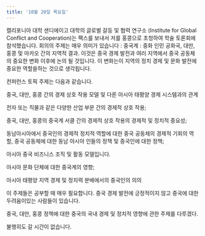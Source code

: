 ```yaml
---
title: '10월 20일 목요일'
---
```

캘리포니아 대학 샌디에이고 대학의 글로벌 갈등 및 협력 연구소 (Institute for Global Conflict and Cooperation)는 팩스를 보내서 저를 홍콩으로 초청하여 학술 토론회에 참석했습니다. 회의의 주제는 매우 의미가 있습니다 : 중국계 : 중화 인민 공화국, 대만, 홍콩 및 마카오 간의 지역적 결과. 이것은 중국 경제 발전과 여러 지역에서 중국 공동체의 중요한 변화 이후에 논의 될 것입니다. 이 변화는이 지역의 정치 경제 및 문화 발전에 중요한 역할을하는 것으로 생각됩니다.

컨퍼런스 토픽 주제는 다음과 같습니다.

중국, 대만, 홍콩 간의 경제 상호 작용 모델 및 다른 아시아 태평양 경제 시스템과의 관계

전자 또는 직물과 같은 다양한 산업 부문 간의 경제적 상호 작용;

중국, 대만, 홍콩의 중국계 서클 간의 경제적 상호 작용의 경제적 및 정치적 중요성;

동남아시아에서 중국인의 경제적 정치적 역할에 대한 중국 공동체의 경제적 기회의 역할, 중국 공동체에 대한 동남 아시아 인들의 정책 및 중국인에 대한 정책;

아시아 중국 비즈니스 조직 및 활동 모델입니다.

아시아 문화 단체에 대한 중국계의 영향;

아시아 태평양 지역 경제 및 정치력 분배에서의 중국인의 의의

이 주제들은 공부할 때 매우 필요합니다. 중국 경제 발전에 긍정적이지 않고 중국에 대한 두려움이있는 사람들이 있습니다.

중국, 대만, 홍콩 정책에 대한 중국의 국내 경제 및 정치적 영향에 관한 주제를 다루겠다.

불행히도 갈 시간이 없습니다.

